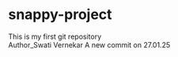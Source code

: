 # snappy-project
This is my first git repository
<br>
Author_Swati Vernekar
A new commit on 27.01.25
